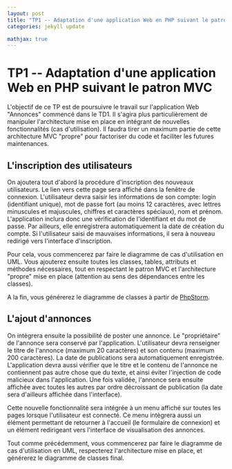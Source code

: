 ```yaml
---
layout: post
title: "TP1 -- Adaptation d'une application Web en PHP suivant le patron MVC"
categories: jekyll update

mathjax: true
---
```


# TP1 -- Adaptation d'une application Web en PHP suivant le patron MVC

L'objectif de ce TP est de poursuivre le travail sur l'application Web "Annonces" commencé dans le TD1. Il s'agira plus particulièrement de manipuler l'architecture mise en place en intégrant de nouvelles fonctionnalités (cas d'utilisation). Il faudra tirer un maximum partie de cette architecture MVC "propre" pour factoriser du code et faciliter les futures maintenances.


## L'inscription des utilisateurs

On ajoutera tout d'abord la procédure d'inscription des nouveaux utilisateurs. Le lien vers cette page sera affiché dans la fenêtre de connexion. L'utilisateur devra saisir les informations de son compte: login (identifiant unique), mot de passe fort (au moins 12 caractères, avec lettres minuscules et majuscules, chiffres et caractères spéciaux), nom et prénom. L'application inclura donc une vérification de l'identifiant et du mot de passe.  Par ailleurs, elle enregistrera automatiquement la date de création du compte. Si l'utilisateur saisi de mauvaises informations, il sera à nouveau redirigé vers l'interface d'inscription. 

Pour cela, vous commencerez par faire le diagramme de cas d'utilisation en UML. Vous  ajouterez ensuite toutes les classes, tables, attributs et méthodes nécessaires, tout en respectant le patron MVC et l'architecture "propre" mise en place (attention au sens des dépendances entre les classes). 

A la fin, vous générerez  le diagramme de classes à partir de [PhpStorm](https://www.jetbrains.com/help/phpstorm/class-diagram.html).


## L'ajout d'annonces

On intègrera ensuite la possibilité de poster une annonce. Le "propriétaire" de l'annonce sera conservé par l'application.  L'utilisateur devra renseigner le titre de l'annonce (maximum 20 caractères) et son contenu (maximum 200 caractères). La date de publications sera automatiquement enregistrée. L'application devra aussi vérifier que le titre et le contenu de l'annonce ne contiennent pas autre chose que du texte, et ainsi éviter l'injection de code malicieux dans l'application. Une fois validée, l'annonce sera ensuite affichée avec toutes les autres par ordre décroissant de publication (la date sera d'ailleurs affichée dans l'interface).

Cette nouvelle fonctionnalité sera intégrée à un menu affiché sur toutes les pages lorsque l'utilisateur est connecté. Ce menu intègrera aussi un élément permettant de retourner à l'accueil (le formulaire de connexion) et un élément redirigeant vers l'interface de visualisation des annonces.

Tout comme précédemment, vous commencerez par faire le diagramme de cas d'utilisation en UML, respecterez l'architecture mise en place, et générerez le diagramme de classes final.